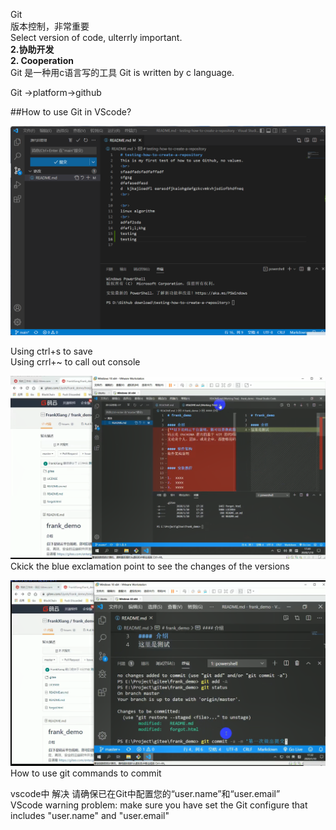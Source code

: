 Git  
版本控制，非常重要  
Select version of code, ulterrly important.  
**2.协助开发**  
**2. Cooperation**  
Git 是一种用c语言写的工具  Git is written by c language.  
  
Git ->platform->github  
  
##How to use Git in VScode?  
  
![1.1](https://github.com/knightsummon/B-S_introductory-course/blob/main/Photoes/Snipaste_2022-08-28_13-14-24.png)  
  
Using ctrl+s to save   
Using crrl+~ to call out console  
  
![1.2](https://github.com/knightsummon/B-S_introductory-course/blob/main/Photoes/Snipaste_2022-08-28_13-25-53.png)  
Ckick the blue exclamation point to see the changes of the versions  
  
![1.3](https://github.com/knightsummon/B-S_introductory-course/blob/main/Photoes/Snipaste_2022-08-28_13-34-35.png)  
How to use git commands to commit  
  
vscode中 解决 请确保已在Git中配置您的“user.name”和“user.email”  
VScode warning problem: make sure you have set the Git configure that includes "user.name" and "user.email"  
